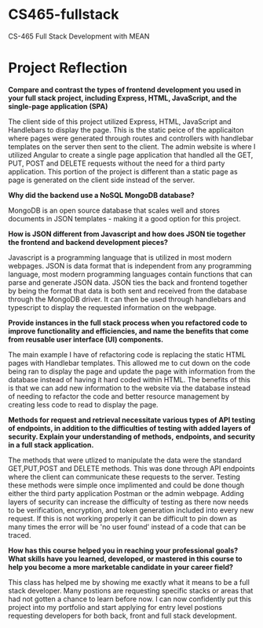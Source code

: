 # CS465-fullstack
CS-465 Full Stack Development with MEAN


# Project Reflection

**Compare and contrast the types of frontend development you used in your full stack project, including Express, HTML, JavaScript, and the single-page application (SPA)**

The client side of this project utilized Express, HTML, JavaScript and Handlebars to display the page. This is the static peice of the applicaiton where pages were generated through routes and controllers with handlebar templates on the server then sent to the client. The admin website is where I utilized Angular to create a single page application that handled all the GET, PUT, POST and DELETE requests without the need for a third party application. This portion of the project is different than a static page as page is generated on the client side instead of the server. 

**Why did the backend use a NoSQL MongoDB database?**

MongoDB is an open source database that scales well and stores documents in JSON templates - making it a good option for this project. 

**How is JSON different from Javascript and how does JSON tie together the frontend and backend development pieces?**

Javascript is a programming language that is utilized in most modern webpages. JSON is data format that is independent from any programming language, most modern programming languages contain functions that can parse and generate JSON data. JSON ties the back and frontend together by being the format that data is both sent and received from the database through the MongoDB driver. It can then be used through handlebars and typescript to display the requested information on the webpage.

**Provide instances in the full stack process when you refactored code to improve functionality and efficiencies, and name the benefits that come from reusable user interface (UI) components.**

The main example I have of refactoring code is replacing the static HTML pages with Handlebar templates. This allowed me to cut down on the code being ran to display the page and update the page with information from the database instead of having it hard coded within HTML. The benefits of this is that we can add new information to the website via the database instead of needing to refactor the code and better resource management by creating less code to read to display the page.

**Methods for request and retrieval necessitate various types of API testing of endpoints, in addition to the difficulties of testing with added layers of security. Explain your understanding of methods,**
**endpoints, and security in a full stack application.**

The methods that were utlized to manipulate the data were the standard GET,PUT,POST and DELETE methods. This was done through API endpoints where the client can communicate these requests to the server. Testing these methods were simple once implimented and could be done though either the third party application Postman or the admin webpage. Adding layers of security can increase the difficulty of testing as there now needs to be verification, encryption, and token generation included into every new request. If this is not working properly it can be difficult to pin down as many times the error will be 'no user found' instead of a code that can be traced. 

**How has this course helped you in reaching your professional goals? What skills have you learned, developed, or mastered in this course to help you become a more marketable candidate in your career field?**

This class has helped me by showing me exactly what it means to be a full stack developer. Many postions are requesting specific stacks or areas that had not gotten a chance to learn before now. I can now confidently put this project into my portfolio and start applying for entry level postions requesting developers for both back, front and full stack development. 



